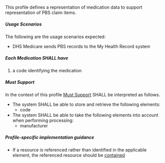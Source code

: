 This profile defines a representation of medication data to support representation of PBS claim items.

##### **Usage Scenarios**
The following are the usage scenarios expected:
* DHS Medicare sends PBS records to the My Health Record system

##### **Each Medication SHALL have**
1. a code identifying the medication

#####  **Must Support**
In the context of this profile [Must Support](http://hl7.org/fhir/STU3/conformance-rules.html#mustSupport) SHALL be interpreted as follows.
* The system SHALL be able to store and retrieve the following elements:
    * code
* The system SHALL be able to take the following elements into account when performing processing:
    * manufacturer

##### **Profile-specific implementation guidance**
* If a resource is referenced rather than identified in the applicable element, the referenced resource should be [contained](https://www.hl7.org/fhir/STU3/references.html#contained)

